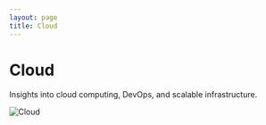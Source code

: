 ```yaml
---
layout: page
title: Cloud
---
```


# Cloud

Insights into cloud computing, DevOps, and scalable infrastructure.

![Cloud](../assets/images/cloud.jpg)